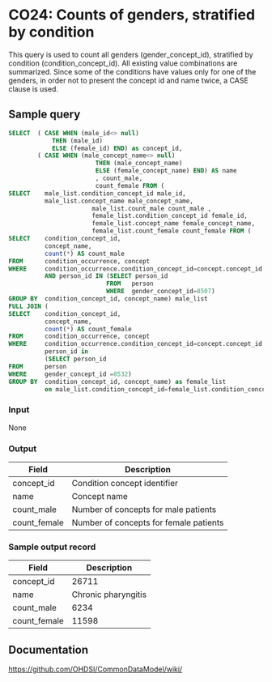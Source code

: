 # CO24: Counts of genders, stratified by condition

This query is used to count all genders (gender_concept_id), stratified by condition (condition_concept_id). All existing value combinations are summarized. Since some of the conditions have values only for one of the genders, in order not to present the concept id and name twice, a CASE clause is used.

## Sample query
```sql
SELECT  ( CASE WHEN (male_id<> null)
            THEN (male_id)
            ELSE (female_id) END) as concept_id,
        ( CASE WHEN (male_concept_name<> null)
                        THEN (male_concept_name)
                        ELSE (female_concept_name) END) AS name
                        , count_male,
                        count_female FROM (
SELECT    male_list.condition_concept_id male_id,
          male_list.concept_name male_concept_name,
                       male_list.count_male count_male ,
                       female_list.condition_concept_id female_id,
                       female_list.concept_name female_concept_name,
                       female_list.count_female count_female FROM (
SELECT    condition_concept_id,
          concept_name,
          count(*) AS count_male
FROM      condition_occurrence, concept
WHERE     condition_occurrence.condition_concept_id=concept.concept_id
          AND person_id IN (SELECT person_id
                           FROM   person
                           WHERE  gender_concept_id=8507)
GROUP BY  condition_concept_id, concept_name) male_list
FULL JOIN (
SELECT    condition_concept_id,
          concept_name,
          count(*) AS count_female
FROM      condition_occurrence, concept
WHERE     condition_occurrence.condition_concept_id=concept.concept_id and
          person_id in
          (SELECT person_id
FROM      person
WHERE     gender_concept_id =8532)
GROUP BY  condition_concept_id, concept_name) as female_list
          on male_list.condition_concept_id=female_list.condition_concept_id)
```

### Input

None

### Output

| Field |  Description |
| --- | --- |
| concept_id | Condition concept identifier |
| name | Concept name |
| count_male | Number of concepts for male patients |
| count_female | Number of concepts for female patients |

### Sample output record

|  Field |  Description |
| --- | --- |
| concept_id |  26711 |
| name |  Chronic pharyngitis |
| count_male |  6234 |
|  count_female |  11598 |


## Documentation
https://github.com/OHDSI/CommonDataModel/wiki/
